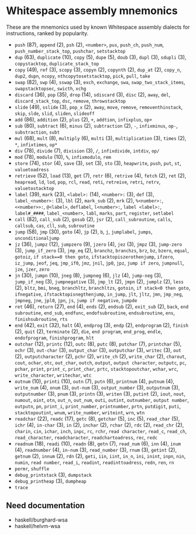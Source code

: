 # Whitespace assembly mnemonics

<!-- Generated by tools/generate_assembly.jq; DO NOT EDIT. -->

These are the mnemonics used by known Whitespace assembly dialects for
instructions, ranked by popularity.

- `push` (87), `append` (2), `psh` (2), `<number>`, `pus`, `push_ch`, `push_num`, `push_number_stack_top`, `pushchar`, `setstacktop`
- `dup` (63), `duplicate` (10), `copy` (5), `dupe` (5), `doub` (3), `dupl` (3), `sdupli` (3), `copystacktop`, `duplicate_stack_top`
- `copy` (49), `ref` (3), `scopy` (3), `copyn` (2), `copynth` (2), `dup_at` (2), `copy_n`, `dup2`, `dupn`, `ncopy`, `nthcopytosetstacktop`, `pick`, `pull`, `take`
- `swap` (82), `swp` (4), `sswap` (3), `exch`, `exchange`, `swa`, `swap_two_stack_items`, `swapstacktopsec`, `swicth`, `xchg`
- `discard` (36), `pop` (35), `drop` (14), `sdiscard` (3), `disc` (2), `away`, `del`, `discard_stack_top`, `dsc`, `remove`, `throwstacktop`
- `slide` (49), `sslide` (3), `pop_x` (2), `away`, `move`, `remove`, `removenthinstack`, `skip`, `slde`, `slid`, `sliden`, `slideoff`
- `add` (86), `addition` (2), `plus` (2), `+`, `addtion`, `infixplus`, `op+`
- `sub` (80), `subtract` (6), `minus` (2), `subtraction` (2), `-`, `infixminus`, `op-`, `substraction`, `subt`
- `mul` (68), `mult` (8), `multiply` (6), `multi` (3), `multiplication` (3), `times` (2), `*`, `infixtimes`, `op*`
- `div` (78), `divide` (7), `division` (3), `/`, `infixdivide`, `intdiv`, `op/`
- `mod` (78), `modulo` (10), `%`, `infixmodulo`, `rem`
- `store` (74), `stor` (4), `save` (3), `set` (3), `sto` (3), `heapwrite`, `push`, `put`, `st`, `valuetoadress`
- `retrieve` (52), `load` (13), `get` (7), `retr` (6), `retrive` (4), `fetch` (2), `ret` (2), `heapread`, `ld`, `lod`, `pop`, `rcl`, `read`, `reti`, `retreive`, `retri`, `retrv`, `valuetostacktop`
- `label` (39), `mark` (23), `<label>:` (14), `<number>:` (3), `def` (3), `label_<number>:` (3), `lbl` (2), `mark_sub` (2), `mrk` (2), `%<number>:`, `<<number>>:`, `@<label>`, `deflabel`, `l<number>:`, `label <label>:`, `label#_####`, `label_<number>`, `labl`, `marks`, `part`, `register`, `setlabel`
- `call` (82), `call_sub` (2), `gosub` (2), `jsr` (2), `call_subroutine`, `calls`, `callsub`, `cas`, `cll`, `sub`, `subroutine`
- `jump` (58), `jmp` (30), `goto` (4), `jp` (2), `b`, `j`, `jumplabel`, `jumps`, `unconditionaljump`
- `jz` (36), `jumpz` (12), `jumpzero` (9), `jzero` (4), `jez` (3), `jmpz` (3), `jump-zero` (3), `jump_if_zero` (3), `jmp_eq` (2), `branchz`, `branchzs`, `brz`, `bz`, `bzero`, `equal`, `gotoiz`, `if stack==0 then goto`, `ifstacktopiszerothenjump`, `ifzero`, `iz_jump`, `jeof`, `jeq`, `jmp_if0`, `jmz`, `jnil`, `jp0`, `jpz`, `jump if zero`, `jumpnull`, `jze`, `jzer`, `zero`
- `jn` (30), `jumpn` (10), `jneg` (8), `jumpneg` (6), `jlz` (4), `jump-neg` (3), `jump_if_neg` (3), `jumpnegative` (3), `jmp_lt` (2), `jmpn` (2), `jumplz` (2), `less` (2), `bltz`, `bmi`, `bneg`, `branchltz`, `branchltzs`, `gotoin`, `if stack<0 then goto`, `ifnegative`, `ifstacktopisnegthenjump`, `in_jump`, `jlt`, `jltz`, `jmn`, `jmp_neg`, `jmpneg`, `jne`, `jpl0`, `jpn`, `js`, `jump if negative`, `jumpde`
- `ret` (46), `return` (27), `end` (4), `ends` (2), `endsub` (2), `exit_sub` (2), `back`, `end subroutine`, `end_sub`, `endfunc`, `endofsubroutine`, `endsubroutine`, `ens`, `finishsubroutine`, `rts`
- `end` (42), `exit` (32), `halt` (4), `endprog` (3), `endp` (2), `endprogram` (2), `finish` (2), `quit` (2), `terminate` (2), `die`, `end program`, `end_prog`, `endle`, `endofprogram`, `finishprogram`, `hlt`
- `outchar` (12), `printc` (12), `outc` (8), `putc` (8), `putchar` (7), `printchar` (5), `ochr` (3), `out-char` (3), `output_char` (3), `outputchar` (3), `writec` (3), `out` (2), `outputcharacter` (2), `pchr` (2), `write_ch` (2), `write_char` (2), `charout`, `cout`, `ochar`, `otc`, `out_char`, `outch`, `output`, `output character`, `outputc`, `pc`, `pchar`, `print`, `print_c`, `print_char`, `prtc`, `stacktopoutchar`, `wchar`, `wrc`, `write_character`, `writechar`, `wtc`
- `outnum` (10), `printi` (10), `outn` (7), `putn` (6), `printnum` (4), `putnum` (4), `write_num` (4), `onum` (3), `out-num` (3), `output_number` (3), `outputnum` (3), `outputnumber` (3), `pnum` (3), `printn` (3), `writen` (3), `putint` (2), `iout`, `nout`, `numout`, `oint`, `otn`, `out_n`, `out_num`, `outi`, `outint`, `outnumber`, `output number`, `outputn`, `pn`, `print_i`, `print_number`, `printnumber`, `prtn`, `putdigit`, `puti`, `stacktopoutint`, `wnum`, `write_number`, `writeint`, `wrn`, `wtn`
- `readchar` (22), `readc` (17), `getc` (8), `getchar` (5), `inc` (5), `read_char` (5), `ichr` (4), `in-char` (3), `in` (2), `inchar` (2), `rchar` (2), `rdc` (2), `read_chr` (2), `charin`, `cin`, `ichar`, `inch`, `inpc`, `rc`, `rchr`, `read character`, `read_c`, `read_ch`, `read_character`, `readcharacter`, `readchartoadress`, `rec`, `redc`
- `readnum` (18), `readi` (10), `readn` (8), `getn` (7), `read_num` (6), `inn` (4), `inum` (4), `readnumber` (4), `in-num` (3), `read_number` (3), `rnum` (3), `getint` (2), `getnum` (2), `innum` (2), `rdn` (2), `geti`, `iin`, `iint`, `in_n`, `ini`, `inint`, `inpn`, `nin`, `numin`, `read number`, `read_i`, `readint`, `readinttoadress`, `redn`, `ren`, `rn`
- `permr`, `shuffle`
- `debug_printstack` (3), `dumpstack`
- `debug_printheap` (3), `dumpheap`
- `trace`

## Need documentation

- haskell/burghard-wsa
- haskell/helvm-wsa

